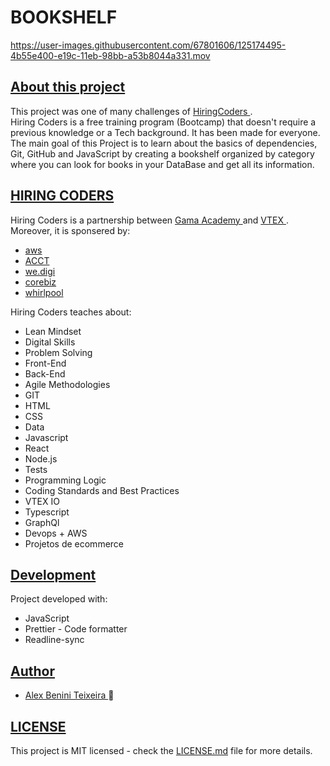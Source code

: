 <h1 style="align-content: center; font-weight: bold;">BOOKSHELF</h1>


https://user-images.githubusercontent.com/67801606/125174495-4b55e400-e19c-11eb-98bb-a53b8044a331.mov




<div>
  <h2 style="text-decoration: underline;">About this project</h2>


  <p>
    This project was one of many challenges of
    <a href="https://www.hiringcoders.com.br/" target="_blank">
      HiringCoders
    </a>. </br>
    Hiring Coders is a free training program (Bootcamp) that doesn't require a 
    previous knowledge or a Tech background. It has been made for everyone.
    The main goal of this Project is to learn about the basics of dependencies,
    Git, GitHub and JavaScript by creating a bookshelf organized by category
    where you can look for books in your DataBase and get all its information.
  </p>
</div>

<div>
  <h2 style="text-decoration: underline;">HIRING CODERS</h2>
  
  <div>
    <p>
    Hiring Coders is a partnership between <a href="https://www.gama.academy/" target= "_blank"> Gama Academy </a> and 
    <a href="https://vtex.com/br-pt/overview-plataforma/?utm_source=Google%20Paid%20Search&utm_medium=Google&utm_campaign=BRA_Search_VTEX&utm_term=vtex&utm_content=503170322805" target= "_blank"> VTEX </a>.
    Moreover, it is sponsered by:
  </p>
  
  </div>
  
   <div>
      <ul>
        <li> 
           <a href="https://aws.amazon.com/pt/free/?trk=ps_a134p000003yhPXAAY&trkCampaign=acq_paid_search_brand&sc_channel=ps&sc_campaign=acquisition_BR&sc_publisher=google&sc_category=core-main&sc_country=BR&sc_geo=LATAM&sc_outcome=Acquisition&sc_detail=aws&sc_content=Brand_Core_aws_e&sc_matchtype=e&sc_segment=454435137069&sc_medium=ACQ-P|PS-GO|Brand|Desktop|SU|Core-Main|Core|BR|EN|Text&s_kwcid=AL!4422!3!454435137069!e!!g!!aws&ef_id=Cj0KCQjwiqWHBhD2ARIsAPCDzanpTNA4IGGdiwygObLbSw9cqbjHP8lQ3qybHPS7VZw2cIKlJLwFvocaAgcGEALw_wcB:G:s&s_kwcid=AL!4422!3!454435137069!e!!g!!aws&all-free-tier.sort-by=item.additionalFields.SortRank&all-free-tier.sort-order=asc&awsf.Free%20Tier%20Types=*all&awsf.Free%20Tier%20Categories=*all" target= "_blank"> aws </a> 
        </li>
        <li> 
           <a href="https://acct.global/pt/" target= "_blank"> ACCT </a> 
        </li>
        <li> 
           <a href="https://www.wedigi.com.br/" target= "_blank"> we.digi </a> 
        </li>
        <li> 
           <a href="https://www.corebiz.ag/pt/" target= "_blank"> corebiz </a>
        </li>
        <li> 
           <a href="https://www.whirlpool.com.br/" target= "_blank"> whirlpool </a>
        </li>
      <ul>
   </div>
  
   <p>      
    Hiring Coders teaches about:
 </p>
   <div>
      <ul>
        <li> Lean Mindset</li>
        <li> Digital Skills</li>
        <li> Problem Solving</li>
        <li> Front-End</li>
        <li> Back-End</li>
        <li> Agile Methodologies</li>
        <li> GIT</li>
        <li> HTML</li>
        <li> CSS</li>
        <li> Data</li>
        <li> Javascript</li>
        <li> React</li>
        <li> Node.js</li>
        <li> Tests</li>
        <li> Programming Logic</li>
        <li> Coding Standards and Best Practices</li>
        <li> VTEX IO</li>
        <li> Typescript</li>
        <li> GraphQl</li>
        <li> Devops + AWS</li>
        <li> Projetos de ecommerce</li>
       </ul>
    </div>
        
</div>

<div>
  <h2 style="text-decoration: underline;">Development</h2>
  <p>
    Project developed with:
  </p>
  <ul>
    <li>JavaScript</li>
    <li>Prettier - Code formatter</li>
    <li>Readline-sync</li>
  </ul>
</div>

<div>
  <h2 style="text-decoration: underline;">Author</h2>
  <ul>
    <li>
      <a href="https://github.com/benini17">Alex Benini Teixeira </a> 🐼
    </li>
  </ul>
</div>

<div>
  <h2 style="text-decoration: underline;">LICENSE</h2>
  <p>
    This project is MIT licensed - check the
    <a href="https://github.com/benini17/Gama-1stModule-FinalProject/tree/master">LICENSE.md</a> file for more details.
  </p>
</div>

